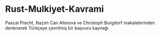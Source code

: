 # Rust-Mulkiyet-Kavrami
Pascal Precht, Nazım Can Altınova ve Christoph Burgdorf makalelerinden derlenerek Türkçeye çevrilmiş bir başvuru kaynağı
